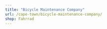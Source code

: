 ```yaml
---
title: "Bicycle Maintenance Company"
url: /cape-town/bicycle-maintenance-company/
shop: Fahrrad
---
```

